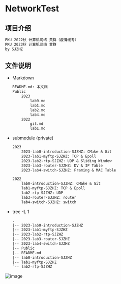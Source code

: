 # NetworkTest
## 项目介绍
```txt
PKU 2022秋 计算机网络 黄群（疫情缓考）
PKU 2023秋 计算机网络 黄群
by SJZHZ
```
## 文件说明
- Markdown
    ```txt
    README.md: 本文档
    Public
        2023
            lab0.md
            lab1.md
            lab2.md
            lab4.md
        2022
            git.md
            lab1.md
    ```
- submodule (private)
    ```txt
    2023
        2023-lab0-introduction-SJZHZ: CMake & Git
        2023-lab1-myftp-SJZHZ: TCP & Epoll
        2023-lab2-rtp-SJZHZ: UDP & Sliding Window
        2023-lab3-router-SJZHZ: DV & IP Table
        2023-lab4-switch-SJZHZ: Framing & MAC Table

    2022
        lab0-introduction-SJZHZ: CMake & Git
        lab1-myftp-SJZHZ: TCP & Epoll
        lab2-rtp-SJZHZ: UDP
        lab3-router-SJZHZ: router
        lab4-switch-SJZHZ: switch
    ```
- tree -L 1
    ```txt
    .
    |-- 2023-lab0-introduction-SJZHZ
    |-- 2023-lab1-myftp-SJZHZ
    |-- 2023-lab2-rtp-SJZHZ
    |-- 2023-lab3-router-SJZHZ
    |-- 2023-lab4-switch-SJZHZ
    |-- Public
    |-- README.md
    |-- lab0-introduction-SJZHZ
    |-- lab1-myftp-SJZHZ
    `-- lab2-rtp-SJZHZ
    ```
![image](https://i0.hdslb.com/bfs/album/e5a43a4817c3de8bbf770ea5cab1e988f8ae9fa5.gif@1437w.webp)